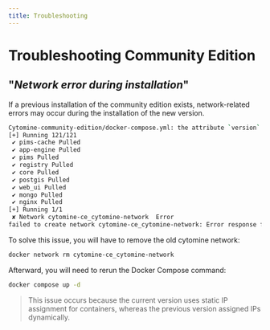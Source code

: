 ```yaml
---
title: Troubleshooting
---
```


# Troubleshooting Community Edition

## "_Network error during installation_"

If a previous installation of the community edition exists, network-related errors may occur during the installation of the new version.

```bash
Cytomine-community-edition/docker-compose.yml: the attribute `version` is obsolete, it will be ignored, please remove it to avoid potential confusion
[+] Running 121/121
 ✔ pims-cache Pulled                                                              22.8s
 ✔ app-engine Pulled                                                              14.4s
 ✔ pims Pulled                                                                    38.6s
 ✔ registry Pulled                                                                21.3s
 ✔ core Pulled                                                                    12.0s
 ✔ postgis Pulled                                                                 23.5s
 ✔ web_ui Pulled                                                                  15.9s
 ✔ mongo Pulled                                                                   14.4s
 ✔ nginx Pulled                                                                   13.2s
[+] Running 1/1
 ✘ Network cytomine-ce_cytomine-network  Error                                     0.0s
failed to create network cytomine-ce_cytomine-network: Error response from daemon: invalid pool request: Pool overlaps with other one on this address space
```

To solve this issue, you will have to remove the old cytomine network:

```bash
docker network rm cytomine-ce_cytomine-network
```

Afterward, you will need to rerun the Docker Compose command:

```bash
docker compose up -d
```

> This issue occurs because the current version uses static IP assignment for containers, whereas the previous version assigned IPs dynamically.
